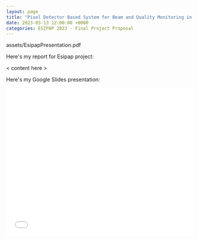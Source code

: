 ```yaml
---
layout: page
title: "Pixel Detector Based System for Beam and Quality Monitoring in Hadron Therapy"
date: 2023-05-13 12:00:00 +0000
categories: ESIPAP 2023 - Final Project Proposal
---
```


assets/EsipapPresentation.pdf

<p>Here's my report for Esipap project:</p>

< content here >

<p>Here's my Google Slides presentation:</p>
<iframe src="assets/EsipapPresentation.pdf" frameborder="0" width="100%" height="400"></iframe>

